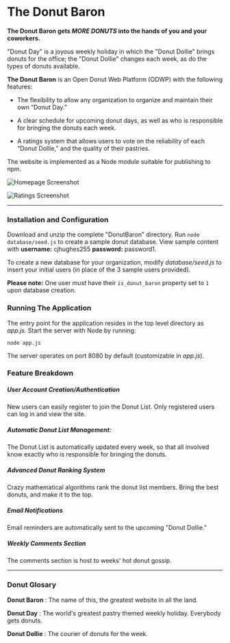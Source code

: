 # The Donut Baron

<b>The Donut Baron gets *MORE DONUTS* into the hands of you and your coworkers.</b>

"Donut Day" is a joyous weekly holiday in which the "Donut Dollie" brings donuts for the office; the "Donut Dollie" changes each week, as do the types of donuts available.

**The Donut Baron** is an Open Donut Web Platform (ODWP) with the following features:

- The flexibility to allow any organization to organize and maintain their own “Donut Day.”

- A clear schedule for upcoming donut days, as well as who is responsible for bringing the donuts each week.

- A ratings system that allows users to vote on the reliability of each “Donut Dollie,” and the quality of their pastries.

The website is implemented as a Node module suitable for publishing to npm.

![Homepage Screenshot](http://i.imgur.com/G9nKFgo.jpg "Homepage Screenshot")

![Ratings Screenshot](http://i.imgur.com/urimYPF.png "Ratings Screenshot")

---

### Installation and Configuration
Download and unzip the complete "DonutBaron" directory. Run `node database/seed.js` to create a sample donut database. View sample content with **username:** cjhughes255 **password:** password1.

To create a new database for your organization, modify *database/seed.js* to insert your initial users (in place of the 3 sample users provided).

**Please note:** One user *must* have their `is_donut_baron` property set to `1` upon database creation.

### Running The Application
The entry point for the application resides in the top level directory as *app.js*. Start the server with Node by running:
```
node app.js
```
The server operates on port 8080 by default (customizable in *app.js*).

### Feature Breakdown
##### User Account Creation/Authentication
New users can easily register to join the Donut List. Only registered users can log in and view the site.

##### Automatic Donut List Management:
The Donut List is automatically updated every week, so that all involved know exactly who is responsible for bringing the donuts.

##### Advanced Donut Ranking System
Crazy mathematical algorithms rank the donut list members. Bring the best donuts, and make it to the top.

##### Email Notifications
Email reminders are automatically sent to the upcoming "Donut Dollie."
##### Weekly Comments Section
The comments section is host to weeks' hot donut gossip.

---

### Donut Glosary
**Donut Baron** : The name of this, the greatest website in all the land.

**Donut Day** : The world's greatest pastry themed weekly holiday. Everybody gets donuts.

**Donut Dollie** : The courier of donuts for the week.
